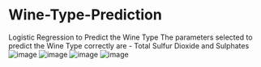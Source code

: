 # Wine-Type-Prediction
Logistic Regression to Predict the Wine Type
The parameters selected to predict the Wine Type correctly are - Total Sulfur Dioxide and Sulphates
![image](https://user-images.githubusercontent.com/98677120/233760907-9c25ba8d-25f1-4bcc-b06f-60a225a0478b.png)
![image](https://user-images.githubusercontent.com/98677120/233760996-6dac1088-4e32-455e-93de-9ddfb05477c6.png)
![image](https://user-images.githubusercontent.com/98677120/233761149-bdc7b098-bb61-4e86-b000-02bc8bf983f0.png)
![image](https://user-images.githubusercontent.com/98677120/233761200-27ff0738-b981-40c6-afc6-befedec0e8e3.png)
